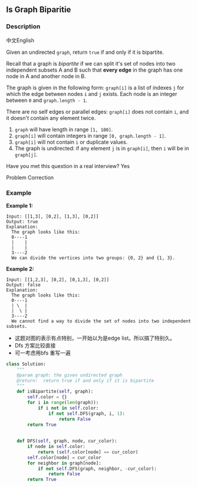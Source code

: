 ## Is Graph Biparitie



### **Description**

中文English

Given an undirected `graph`, return `true` if and only if it is bipartite.

Recall that a graph is *bipartite* if we can split it's set of nodes into two independent subsets A and B such that **every edge** in the graph has one node in A and another node in B.

The graph is given in the following form: `graph[i]` is a list of indexes `j` for which the edge between nodes `i` and `j` exists. Each node is an integer between `0` and `graph.length - 1`.

There are no self edges or parallel edges: `graph[i]` does not contain `i`, and it doesn't contain any element twice.



1. `graph` will have length in range `[1, 100]`.
2. `graph[i]` will contain integers in range `[0, graph.length - 1]`.
3. `graph[i]` will not contain `i` or duplicate values.
4. The graph is undirected: if any element `j` is in `graph[i]`, then `i` will be in `graph[j]`.

Have you met this question in a real interview?  Yes

Problem Correction

### **Example**

**Example 1:**

```
Input: [[1,3], [0,2], [1,3], [0,2]]
Output: true
Explanation: 
  The graph looks like this:
  0----1
  |    |
  |    |
  3----2
  We can divide the vertices into two groups: {0, 2} and {1, 3}.
```

**Example 2:**

```
Input: [[1,2,3], [0,2], [0,1,3], [0,2]]
Output: false
Explanation: 
  The graph looks like this:
  0----1
  | \  |
  |  \ |
  3----2
  We cannot find a way to divide the set of nodes into two independent subsets.
```



+ 这题对图的表示有点特别，一开始以为是edge list。所以搞了特别久。
+ Dfs 方案比较直接 
+ 可一考虑用bfs 重写一遍





```python
class Solution:
    """
    @param graph: the given undirected graph
    @return:  return true if and only if it is bipartite
    """
    def isBipartite(self, graph):
        self.color = {}
        for i in range(len(graph)):
            if i not in self.color: 
                if not self.DFS(graph, i, 1):
                    return False
        return True
        
        
    def DFS(self, graph, node, cur_color): 
        if node in self.color:
            return (self.color[node] == cur_color) 
        self.color[node] = cur_color
        for neighbor in graph[node]: 
            if not self.DFS(graph, neighbor, -cur_color):
                return False
        return True
        
```

